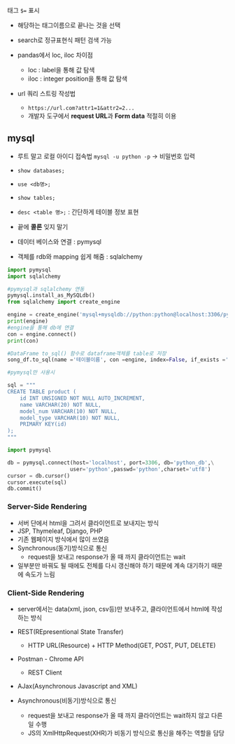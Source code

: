 태그 `$=` 표시 

- 해당하는 태그이름으로 끝나는 것을 선택



- search로 정규표현식 패턴 검색 가능



- pandas에서 loc, iloc 차이점
  - loc : label을 통해 값 탐색
  - iloc : integer position을 통해 값 탐색



- url 쿼리 스트링 작성법
  - `https://url.com?attr1=1&attr2=2...`
  - 개발자 도구에서 **request URL**과 **Form data** 적절히 이용



## mysql



- 루트 말고 로컬 아이디 접속법 `mysql -u python -p` -> 비밀번호 입력
- `show databases;`
- `use <db명>;`
- `show tables;`
- `desc <table 명>;` : 간단하게 테이블 정보 표현

- 끝에 **콜론** 잊지 말기



- 데이터 베이스와 연결 : pymysql
- 객체를 rdb와 mapping 쉽게 해줌 : sqlalchemy



```python
import pymysql
import sqlalchemy

#pymysql과 sqlalchemy 연동
pymysql.install_as_MySQLdb()
from sqlalchemy import create_engine

engine = create_engine('mysql+mysqldb://python:python@localhost:3306/python_db', encoding='utf-8')
print(engine)
#engine을 통해 db에 연결
con = engine.connect()
print(con)

#DataFrame to_sql() 함수로 dataframe객체를 table로 저장
song_df.to_sql(name ='테이블이름', con =engine, index=False, if_exists ='replace')
```



```python
#pymysql만 사용시

sql = """
CREATE TABLE product (
    id INT UNSIGNED NOT NULL AUTO_INCREMENT,
    name VARCHAR(20) NOT NULL,
    model_num VARCHAR(10) NOT NULL,
    model_type VARCHAR(10) NOT NULL,
    PRIMARY KEY(id)
);
"""

import pymysql

db = pymysql.connect(host='localhost', port=3306, db='python_db',\
                    user='python',passwd='python',charset='utf8')
cursor = db.cursor()
cursor.execute(sql)
db.commit()
```



### Server-Side Rendering

- 서버 단에서 html을 그려서 클라이언트로 보내지는 방식
- JSP, Thymeleaf, Django, PHP
- 기존 웹페이지 방식에서 많이 쓰였음
- Synchronous(동기)방식으로 통신
  - request을 보내고 response가 올 때 까지 클라이언트는 wait
- 일부분만 바꿔도 될 때에도 전체를 다시 갱신해야 하기 때문에 계속 대기하기 때문에 속도가 느림



### Client-Side Rendering

- server에서는 data(xml, json, csv등)만 보내주고, 클라이언트에서 html에 작성하는 방식
- REST(REpresentional State Transfer)
  - HTTP URL(Resource) + HTTP Method(GET, POST, PUT, DELETE)
- Postman - Chrome API
  - REST Client

- AJax(Asynchronous Javascript and XML)
- Asynchronous(비동기)방식으로 통신
  - request을 보내고 response가 올 때 까지 클라이언트는 wait하지 않고 다른 일 수행
  - JS의 XmlHttpRequest(XHR)가 비동기 방식으로 통신을 해주는 역할을 담당

